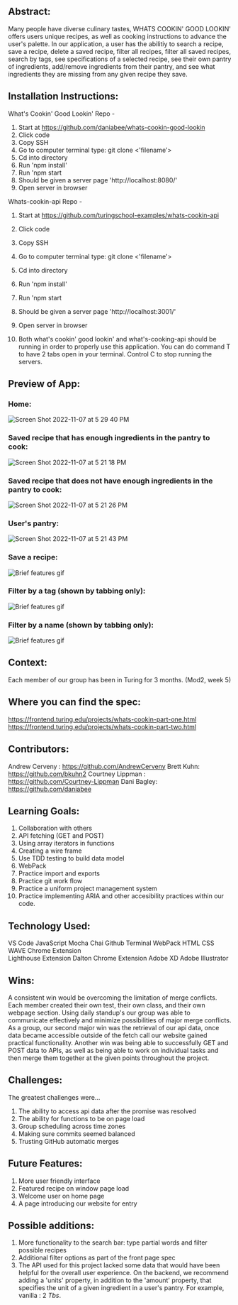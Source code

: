 ## Abstract:
Many people have diverse culinary tastes, WHATS COOKIN' GOOD LOOKIN' offers users unique recipes, as well as cooking instructions to advance the user's palette. In our application, a user has the abilitiy to search a recipe, save a recipe, delete a saved recipe, filter all recipes, filter all saved recipes, search by tags, see specifications of a selected recipe, see their own pantry of ingredients, add/remove ingredients from their pantry, and see what ingredients they are missing from any given recipe they save. 

## Installation Instructions:
What's Cookin' Good Lookin' Repo - 
1. Start at https://github.com/daniabee/whats-cookin-good-lookin
2. Click code
3. Copy SSH 
4. Go to computer terminal type: git clone <'filename'>
5. Cd into directory 
6. Run 'npm install'
7. Run 'npm start
8. Should be given a server page 'http://localhost:8080/'
9. Open server in browser  

Whats-cookin-api Repo - 
1. Start at https://github.com/turingschool-examples/whats-cookin-api
2. Click code
3. Copy SSH 
4. Go to computer terminal type: git clone <'filename'>
5. Cd into directory 
6. Run 'npm install'
7. Run 'npm start
8. Should be given a server page 'http://localhost:3001/'
9. Open server in browser  

10. Both what's cookin' good lookin' and what's-cooking-api should be running in order to properly use this application. You can do command T to have 2 tabs open in your terminal. Control C to stop running the servers. 

## Preview of App:
### Home:

![Screen Shot 2022-11-07 at 5 29 40 PM](https://user-images.githubusercontent.com/104169837/200444644-c5d7f716-7ebe-4d4a-8864-7b646a16e258.png)

### Saved recipe that has enough ingredients in the pantry to cook:

![Screen Shot 2022-11-07 at 5 21 18 PM](https://user-images.githubusercontent.com/104169837/200443732-3ee4af62-a6cf-4bcc-b6c0-1ceb493c6a78.png)

### Saved recipe that does not have enough ingredients in the pantry to cook:

![Screen Shot 2022-11-07 at 5 21 26 PM](https://user-images.githubusercontent.com/104169837/200443793-6cd34baf-7abc-4718-bc8a-1ace18062701.png)
### User's pantry:

![Screen Shot 2022-11-07 at 5 21 43 PM](https://user-images.githubusercontent.com/104169837/200443808-30c76061-5db3-4e90-99a0-34173261d47b.png)

### Save a recipe:

![Brief features gif](https://media.giphy.com/media/I71a8fJZM9u4boPOLB/giphy.gif)

### Filter by a tag (shown by tabbing only):

![Brief features gif](https://media.giphy.com/media/DpBgcAzkTAwh6kHcIJ/giphy.gif)

### Filter by a name (shown by tabbing only):

![Brief features gif](https://media.giphy.com/media/prrvfJzKwIBp730htK/giphy.gif)




## Context:
Each member of our group has been in Turing for 3 months. (Mod2, week 5)

## Where you can find the spec:
https://frontend.turing.edu/projects/whats-cookin-part-one.html
https://frontend.turing.edu/projects/whats-cookin-part-two.html

## Contributors:
Andrew Cerveny : https://github.com/AndrewCerveny
Brett Kuhn: https://github.com/bkuhn2
Courtney Lippman : https://github.com/Courtney-Lippman
Dani Bagley: https://github.com/daniabee

## Learning Goals:
1. Collaboration with others 
2. API fetching (GET and POST)
3. Using array iterators in functions 
4. Creating a wire frame
5. Use TDD testing to build data model
6. WebPack 
7. Practice import and exports
8. Practice git work flow 
9. Practice a uniform project management system
10. Practice implementing ARIA and other accesibility practices within our code.

## Technology Used:
VS Code
JavaScript
Mocha
Chai
Github
Terminal
WebPack
HTML
CSS
WAVE Chrome Extension  
Lighthouse Extension
Dalton Chrome Extension 
Adobe XD 
Adobe Illustrator 
## Wins:
A consistent win would be overcoming the limitation of merge conflicts. Each member created their own test, their own class, and their own webpage section. Using daily standup's our group was able to communicate effectively and minimize possibilities of major merge conflicts. As a group, our second major win was the retrieval of our api data, once data became accessible outside of the fetch call our website gained practical functionality. Another win was being able to successfully GET and POST data to APIs, as well as being able to work on individual tasks and then merge them together at the given points throughout the project. 

## Challenges:
The greatest challenges were...

1. The ability to access api data after the promise was resolved 
2. The ability for functions to be on page load  
3. Group scheduling across time zones
4. Making sure commits seemed balanced 
5. Trusting GitHub automatic merges

## Future Features:
1. More user friendly interface
2. Featured recipe on window page load
3. Welcome user on home page
4. A page introducing our website for entry

## Possible additions:
1. More functionality to the search bar:  type partial words and filter possible recipes 
2. Additional filter options as part of the front page spec 
3. The API used for this project lacked some data that would have been helpful for the overall user experience. On the backend, we recommend adding a 'units' property, in addition to the 'amount' property, that specifies the unit of a given ingredient in a user's pantry. For example, vanilla : 2 *Tbs*.
